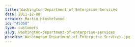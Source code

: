 ```yaml
---
title: Washington Department of Enterprise Services
date: 2011-12-08
creator: Martin Hinshelwood
id: "45358"
type: customers
slug: washington-department-of-enterprise-services
preview: Washington-Department-of-Enterprise-Services.jpg
---
```

